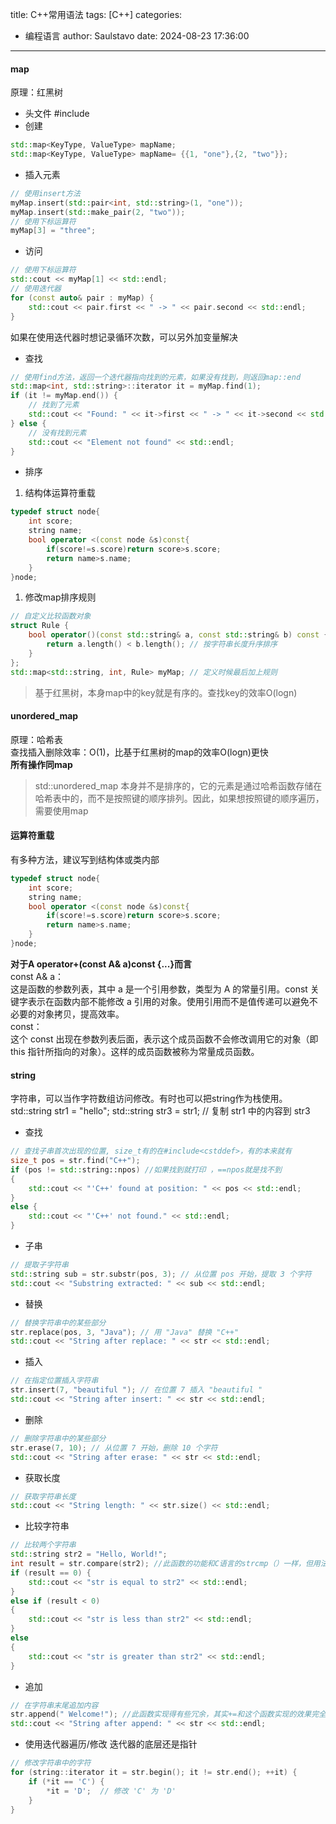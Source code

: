 title: C++常用语法
tags: [C++]
categories:
  - 编程语言
author: Saulstavo
date: 2024-08-23 17:36:00  
---

#### map
原理：红黑树  
* 头文件
#include <map>
* 创建
```c++
std::map<KeyType, ValueType> mapName;  
std::map<KeyType, ValueType> mapName= {{1, "one"},{2, "two"}};  
```
* 插入元素
```c++
// 使用insert方法
myMap.insert(std::pair<int, std::string>(1, "one"));
myMap.insert(std::make_pair(2, "two"));
// 使用下标运算符
myMap[3] = "three";
```
* 访问
```c++
// 使用下标运算符
std::cout << myMap[1] << std::endl;
// 使用迭代器
for (const auto& pair : myMap) {
    std::cout << pair.first << " -> " << pair.second << std::endl;
}
```
如果在使用迭代器时想记录循环次数，可以另外加变量解决  
* 查找
```c++
// 使用find方法，返回一个迭代器指向找到的元素，如果没有找到，则返回map::end
std::map<int, std::string>::iterator it = myMap.find(1);
if (it != myMap.end()) {
    // 找到了元素
    std::cout << "Found: " << it->first << " -> " << it->second << std::endl;
} else {
    // 没有找到元素
    std::cout << "Element not found" << std::endl;
}
```
* 排序
1. 结构体运算符重载
```c++
typedef struct node{
	int score;
	string name;
	bool operator <(const node &s)const{
		if(score!=s.score)return score>s.score;
        return name>s.name;
	}
}node;
```
1. 修改map排序规则
```c++
// 自定义比较函数对象
struct Rule {
    bool operator()(const std::string& a, const std::string& b) const {
        return a.length() < b.length(); // 按字符串长度升序排序
    }
};
std::map<std::string, int, Rule> myMap; // 定义时候最后加上规则
```
> 基于红黑树，本身map中的key就是有序的。查找key的效率O(logn)

#### unordered_map
原理：哈希表  
查找插入删除效率：O(1)，比基于红黑树的map的效率O(logn)更快  
**所有操作同map**  
> std::unordered_map 本身并不是排序的，它的元素是通过哈希函数存储在哈希表中的，而不是按照键的顺序排列。因此，如果想按照键的顺序遍历，需要使用map  

#### 运算符重载
有多种方法，建议写到结构体或类内部
```c++
typedef struct node{
	int score;
	string name;
	bool operator <(const node &s)const{
		if(score!=s.score)return score>s.score;
        return name>s.name;
	}
}node;
```
**对于A operator+(const A& a)const {...}而言**  
const A& a：  
这是函数的参数列表，其中 a 是一个引用参数，类型为 A 的常量引用。const 关键字表示在函数内部不能修改 a 引用的对象。使用引用而不是值传递可以避免不必要的对象拷贝，提高效率。  
const：  
这个 const 出现在参数列表后面，表示这个成员函数不会修改调用它的对象（即 this 指针所指向的对象）。这样的成员函数被称为常量成员函数。  

#### string
字符串，可以当作字符数组访问修改。有时也可以把string作为栈使用。  
std::string str1 = "hello"; std::string str3 = str1; // 复制 str1 中的内容到 str3  
* 查找
```c++
// 查找子串首次出现的位置, size_t有的在#include<cstddef>，有的本来就有
size_t pos = str.find("C++");
if (pos != std::string::npos) //如果找到就打印 ，==npos就是找不到
{    
    std::cout << "'C++' found at position: " << pos << std::endl;
} 
else {
    std::cout << "'C++' not found." << std::endl;
}
```
* 子串
```c++
// 提取子字符串
std::string sub = str.substr(pos, 3); // 从位置 pos 开始，提取 3 个字符
std::cout << "Substring extracted: " << sub << std::endl;
```
* 替换
```c++
// 替换字符串中的某些部分
str.replace(pos, 3, "Java"); // 用 "Java" 替换 "C++"
std::cout << "String after replace: " << str << std::endl;
```
* 插入
```c++
// 在指定位置插入字符串
str.insert(7, "beautiful "); // 在位置 7 插入 "beautiful "
std::cout << "String after insert: " << str << std::endl;
```
* 删除
```c++
// 删除字符串中的某些部分
str.erase(7, 10); // 从位置 7 开始，删除 10 个字符
std::cout << "String after erase: " << str << std::endl;
```
* 获取长度
```c++
// 获取字符串长度
std::cout << "String length: " << str.size() << std::endl;
```
* 比较字符串
```c++
// 比较两个字符串
std::string str2 = "Hello, World!";
int result = str.compare(str2); //此函数的功能和C语言的strcmp（）一样，但用法有差异
if (result == 0) {
    std::cout << "str is equal to str2" << std::endl;
} 
else if (result < 0) 
{
    std::cout << "str is less than str2" << std::endl;
} 
else 
{
    std::cout << "str is greater than str2" << std::endl;
}
```
* 追加
```c++
// 在字符串末尾追加内容
str.append(" Welcome!"); //此函数实现得有些冗余，其实+=和这个函数实现的效果完全一样（个人更喜欢用+= 简单）
std::cout << "String after append: " << str << std::endl;
```
* 使用迭代器遍历/修改
迭代器的底层还是指针  
```c++
// 修改字符串中的字符
for (string::iterator it = str.begin(); it != str.end(); ++it) {
    if (*it == 'C') {
        *it = 'D';  // 修改 'C' 为 'D'
    }
}
```














